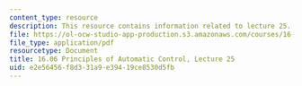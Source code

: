 ```yaml
---
content_type: resource
description: This resource contains information related to lecture 25.
file: https://ol-ocw-studio-app-production.s3.amazonaws.com/courses/16-06-principles-of-automatic-control-fall-2012/e2e56456f8d331a9e39419ce8530d5fb_MIT16_06F12_Lecture_25.pdf
file_type: application/pdf
resourcetype: Document
title: 16.06 Principles of Automatic Control, Lecture 25
uid: e2e56456-f8d3-31a9-e394-19ce8530d5fb
---
```

